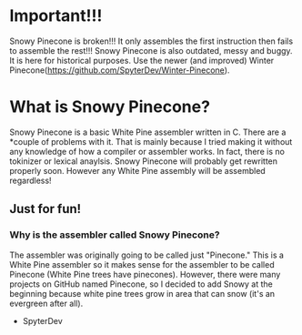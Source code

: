 # Important!!!

Snowy Pinecone is broken!!! It only assembles the first instruction then fails to assemble the rest!!!
Snowy Pinecone is also outdated, messy and buggy. It is here for historical purposes. 
Use the newer (and improved) Winter Pinecone(https://github.com/SpyterDev/Winter-Pinecone).

# What is Snowy Pinecone?

Snowy Pinecone is a basic White Pine assembler written in C.
There are a *couple of problems with it. That is mainly because I tried making it without any knowledge of how a compiler or assembler works.
In fact, there is no tokinizer or lexical anaylsis. Snowy Pinecone will probably get rewritten properly soon. 
However any White Pine assembly will be assembled regardless!

## Just for fun!

### Why is the assembler called Snowy Pinecone?

The assembler was originally going to be called just "Pinecone." This is a White Pine assembler so it makes sense for the assembler to be called Pinecone (White Pine trees have pinecones).
However, there were many projects on GitHub named Pinecone, so I decided to add Snowy at the beginning because white pine trees grow in area that can snow (it's an evergreen after all).

- SpyterDev
